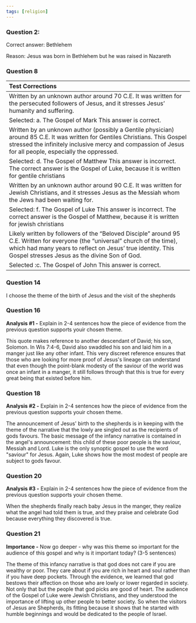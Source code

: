 ```yaml
---
tags: [religion]
---
```

### Question 2:

Correct answer: Bethlehem

Reason: Jesus was born in Bethlehem but he was raised in Nazareth

### Question 8
| Test Corrections                                                                                                                                                                                                                              |
|:--------------------------------------------------------------------------------------------------------------------------------------------------------------------------------------------------------------------------------------------- |
| Written by an unknown author around 70 C.E. It was written for the persecuted followers of Jesus, and it stresses Jesus’ humanity and suffering.                                                                                              |
| Selected: a. The Gospel of Mark This answer is correct.                                                                                                                                                                                       |
| Written by an unknown author (possibly a Gentile physician) around 85 C.E. It was written for Gentiles Christians. This Gospel stressed the infinitely inclusive mercy and compassion of Jesus for all people, especially the oppressed.      |
| Selected: d. The Gospel of Matthew This answer is incorrect.   The correct answer is the Gospel of Luke, because it is written for gentile christians                                                                                         |
| Written by an unknown author around 90 C.E. It was written for Jewish Christians, and it stresses Jesus as the Messiah whom the Jews had been waiting for.                                                                                    |
| Selected: f. The Gospel of Luke This answer is incorrect.  The correct answer is the Gospel of Matthew, because it is written for jewish christians                                                                                           |
| Likely written by followers of the “Beloved Disciple” around 95 C.E. Written for everyone (the “universal” church of the time), which had many years to reflect on Jesus’ true identity. This Gospel stresses Jesus as the divine Son of God. |
| Selected :c. The Gospel of John This answer is correct.                                                                                                                                                                                       |

### Question 14

I choose the theme of the birth of Jesus and the visit of the shepherds

### Question 16

**Analysis #1 -** Explain in 2-4 sentences how the piece of evidence from the previous question supports youir chosen theme.

This quote makes reference to another descendant of David; his son, Solomon. In Wis 7:4-6, David also swaddled his son and laid him in a manger just like any other infant. This very discreet reference ensures that those who are looking for more proof of Jesus's lineage can understand that even though the point-blank modesty of the saviour of the world was once an infant in a manger, it still follows through that this is true for every great being that existed before him.

### Question 18

**Analysis #2 -** Explain in 2-4 sentences how the piece of evidence from the previous question supports youir chosen theme.

The announcement of Jesus' birth to the shepherds is in keeping with the theme of the narrative that the lowly are singled out as the recipients of gods favours. The basic message of the infancy narrative is contained in the angel's announcement: this child of these poor people is the saviour, Messiah and Lord. Luke is the only synoptic gospel to use the word "saviour" for Jesus. Again, Luke shows how the most modest of people are subject to gods favour.

### Question 20

**Analysis #3 -** Explain in 2-4 sentences how the piece of evidence from the previous question supports youir chosen theme.

When the shepherds finally reach baby Jesus in the manger, they realize what the angel had told them is true, and they praise and celebrate God because everything they discovered is true.

### Question 21

**Importance -** Now go deeper - why was this theme so important for the audience of this gospel and why is it important today? (3-5 sentences)

The theme of this infancy narrative is that god does not care if you are wealthy or poor. They care about if you are rich in heart and soul rather than if you have deep pockets. Through the evidence, we learned that god bestows their affection on those who are lowly or lower regarded in society. Not only that but the people that god picks are good of heart. The audience of the Gospel of Luke were Jewish Christians, and they understood the importance of lifting up other people to better society. So when the visitors of Jesus are Shepherds, its fitting because it shows that he started with humble beginnings and would be dedicated to the people of Israel.

